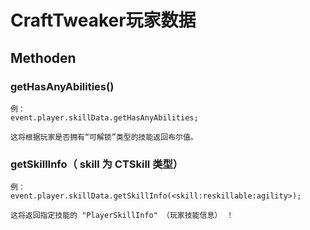 # CraftTweaker玩家数据

## Methoden

### getHasAnyAbilities()

    例：
    event.player.skillData.getHasAnyAbilities;
    
    这将根据玩家是否拥有“可解锁”类型的技能返回布尔值。


### getSkillInfo（ skill 为 CTSkill 类型）

    例：
    event.player.skillData.getSkillInfo(<skill:reskillable:agility>); 
    
    这将返回指定技能的 "PlayerSkillInfo" （玩家技能信息） ！